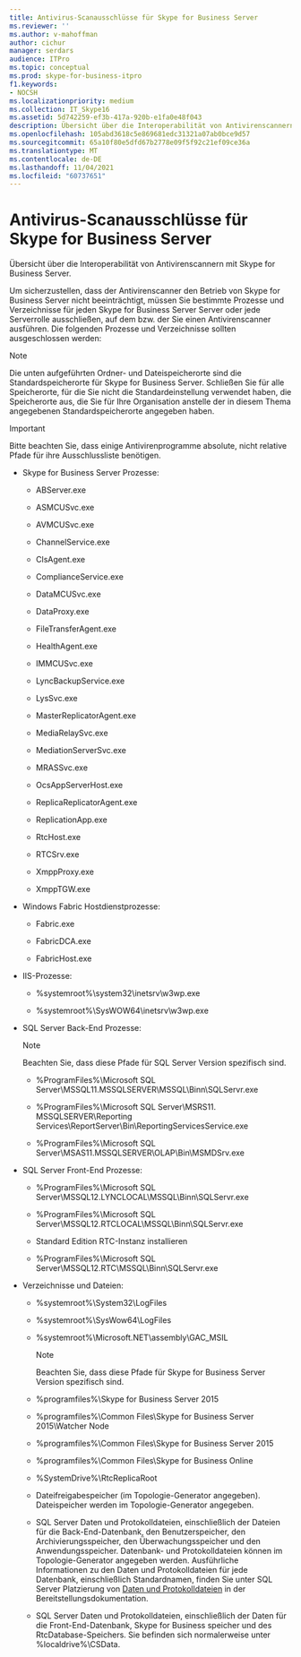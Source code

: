 ```yaml
---
title: Antivirus-Scanausschlüsse für Skype for Business Server
ms.reviewer: ''
ms.author: v-mahoffman
author: cichur
manager: serdars
audience: ITPro
ms.topic: conceptual
ms.prod: skype-for-business-itpro
f1.keywords:
- NOCSH
ms.localizationpriority: medium
ms.collection: IT_Skype16
ms.assetid: 5d742259-ef3b-417a-920b-e1fa0e48f043
description: Übersicht über die Interoperabilität von Antivirenscannern mit Skype for Business Server.
ms.openlocfilehash: 105abd3618c5e869681edc31321a07ab0bce9d57
ms.sourcegitcommit: 65a10f80e5dfd67b2778e09f5f92c21ef09ce36a
ms.translationtype: MT
ms.contentlocale: de-DE
ms.lasthandoff: 11/04/2021
ms.locfileid: "60737651"
---
```

# <a name="antivirus-scanning-exclusions-for-skype-for-business-server"></a>Antivirus-Scanausschlüsse für Skype for Business Server

Übersicht über die Interoperabilität von Antivirenscannern mit Skype for Business Server.

Um sicherzustellen, dass der Antivirenscanner den Betrieb von Skype for Business Server nicht beeinträchtigt, müssen Sie bestimmte Prozesse und Verzeichnisse für jeden Skype for Business Server Server oder jede Serverrolle ausschließen, auf dem bzw. der Sie einen Antivirenscanner ausführen. Die folgenden Prozesse und Verzeichnisse sollten ausgeschlossen werden:

> [!NOTE]
> Die unten aufgeführten Ordner- und Dateispeicherorte sind die Standardspeicherorte für Skype for Business Server. Schließen Sie für alle Speicherorte, für die Sie nicht die Standardeinstellung verwendet haben, die Speicherorte aus, die Sie für Ihre Organisation anstelle der in diesem Thema angegebenen Standardspeicherorte angegeben haben.

> [!IMPORTANT]
> Bitte beachten Sie, dass einige Antivirenprogramme absolute, nicht relative Pfade für ihre Ausschlussliste benötigen.

- Skype for Business Server Prozesse:

  - ABServer.exe

  - ASMCUSvc.exe

  - AVMCUSvc.exe

  - ChannelService.exe

  - ClsAgent.exe

  - ComplianceService.exe

  - DataMCUSvc.exe

  - DataProxy.exe

  - FileTransferAgent.exe

  - HealthAgent.exe

  - IMMCUSvc.exe
  
  - LyncBackupService.exe

  - LysSvc.exe

  - MasterReplicatorAgent.exe

  - MediaRelaySvc.exe

  - MediationServerSvc.exe

  - MRASSvc.exe

  - OcsAppServerHost.exe

  - ReplicaReplicatorAgent.exe

  - ReplicationApp.exe

  - RtcHost.exe

  - RTCSrv.exe

  - XmppProxy.exe

  - XmppTGW.exe

- Windows Fabric Hostdienstprozesse:

  - Fabric.exe

  - FabricDCA.exe

  - FabricHost.exe

- IIS-Prozesse:

  - %systemroot%\system32\inetsrv\w3wp.exe

  - %systemroot%\SysWOW64\inetsrv\w3wp.exe

- SQL Server Back-End Prozesse:

    > [!NOTE]
    > Beachten Sie, dass diese Pfade für SQL Server Version spezifisch sind.

  - %ProgramFiles%\Microsoft SQL Server\MSSQL11.MSSQLSERVER\MSSQL\Binn\SQLServr.exe

  - %ProgramFiles%\Microsoft SQL Server\MSRS11. MSSQLSERVER\Reporting Services\ReportServer\Bin\ReportingServicesService.exe

  - %ProgramFiles%\Microsoft SQL Server\MSAS11.MSSQLSERVER\OLAP\Bin\MSMDSrv.exe

- SQL Server Front-End Prozesse:

  - %ProgramFiles%\Microsoft SQL Server\MSSQL12.LYNCLOCAL\MSSQL\Binn\SQLServr.exe

  - %ProgramFiles%\Microsoft SQL Server\MSSQL12.RTCLOCAL\MSSQL\Binn\SQLServr.exe

  - Standard Edition RTC-Instanz installieren

  - %ProgramFiles%\Microsoft SQL Server\MSSQL12.RTC\MSSQL\Binn\SQLServr.exe

- Verzeichnisse und Dateien:

  - %systemroot%\System32\LogFiles

  - %systemroot%\SysWow64\LogFiles

  - %systemroot%\Microsoft.NET\assembly\GAC_MSIL

    > [!NOTE]
    > Beachten Sie, dass diese Pfade für Skype for Business Server Version spezifisch sind.

  - %programfiles%\Skype for Business Server 2015

  - %programfiles%\Common Files\Skype for Business Server 2015\Watcher Node

  - %programfiles%\Common Files\Skype for Business Server 2015

  - %programfiles%\Common Files\Skype for Business Online

  - %SystemDrive%\RtcReplicaRoot

  - Dateifreigabespeicher (im Topologie-Generator angegeben). Dateispeicher werden im Topologie-Generator angegeben.

  - SQL Server Daten und Protokolldateien, einschließlich der Dateien für die Back-End-Datenbank, den Benutzerspeicher, den Archivierungsspeicher, den Überwachungsspeicher und den Anwendungsspeicher. Datenbank- und Protokolldateien können im Topologie-Generator angegeben werden. Ausführliche Informationen zu den Daten und Protokolldateien für jede Datenbank, einschließlich Standardnamen, finden Sie unter SQL Server Platzierung von [Daten und Protokolldateien](/previous-versions/office/lync-server-2013/lync-server-2013-sql-server-data-and-log-file-placement) in der Bereitstellungsdokumentation.

  - SQL Server Daten und Protokolldateien, einschließlich der Daten für die Front-End-Datenbank, Skype for Business speicher und des RtcDatabase-Speichers. Sie befinden sich normalerweise unter %localdrive%\CSData.
